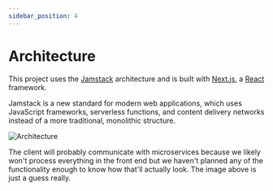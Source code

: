 ```yaml
---
sidebar_position: 4
---
```


# Architecture

This project uses the [Jamstack](https://jamstack.org/) architecture and is built with [Next.js](https://nextjs.org), a [React](https://reactjs.org) framework.

Jamstack is a new standard for modern web applications, which uses JavaScript frameworks, serverless functions, and content delivery networks instead of a more traditional, monolithic structure.

![Architecture](/img/arch.png)

The client will probably communicate with microservices because we likely won't process everything in the front end but we haven't planned any of the functionality enough to know how that'll actually look. The image above is just a guess really.
